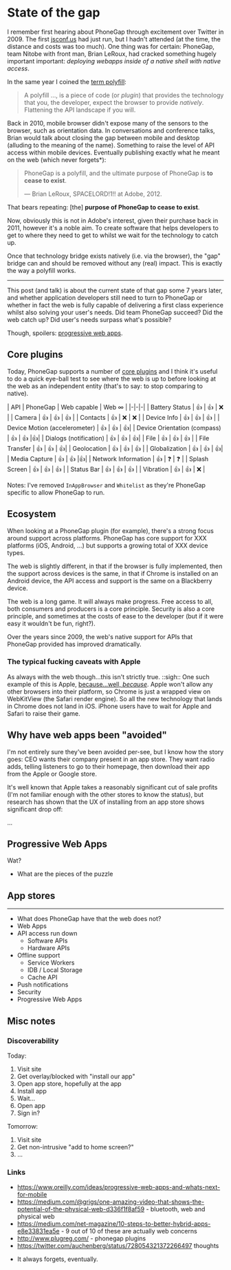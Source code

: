 # State of the gap

I remember first hearing about PhoneGap through excitement over Twitter in 2009. The first [jsconf.us](https://jsconf.us) had just run, but I hadn't attended (at the time, the distance and costs was too much). One thing was for certain: PhoneGap, team Nitobe with front man, Brian LeRoux, had cracked something hugely important important: *deploying webapps inside of a native shell with native access*.

<!--more-->

In the same year I coined the [term polyfill](/what-is-a-polyfill):

> A polyfill …, is a piece of code (or *plugin*) that provides the technology that you, the developer, expect the browser to provide *natively*. Flattening the API landscape if you will.

Back in 2010, mobile browser didn't expose many of the sensors to the browser, such as orientation data. In conversations and conference talks, Brian would talk about closing the gap between mobile and desktop (alluding to the meaning of the name). Something to raise the level of API access within mobile devices. Eventually publishing exactly what he meant on the web (which never forgets*):

> PhoneGap is a polyfill, and the ultimate purpose of PhoneGap is **to cease to exist**.
>
> — Brian LeRoux, SPACELORD!1!! at Adobe, 2012.

That bears repeating: [the] **purpose of PhoneGap to cease to exist**.

Now, obviously this is not in Adobe's interest, given their purchase back in 2011, however it's a noble aim. To create software that helps developers to get to where they need to get to whilst we wait for the technology to catch up.

Once that technology bridge exists natively (i.e. via the browser), the "gap" bridge can and should be removed without any (real) impact. This is exactly the way a polyfill works.

---

This post (and talk) is about the current state of that gap some 7 years later, and whether application developers still need to turn to PhoneGap or whether in fact the web is fully capable of delivering a first class experience whilst also solving your user's needs. Did team PhoneGap succeed? Did the web catch up? Did user's needs surpass what's possible?

Though, spoilers: [progressive web apps](https://developers.google.com/web/progressive-web-apps).

## Core plugins

Today, PhoneGap supports a number of [core plugins](http://docs.phonegap.com/plugin-apis/) and I think it's useful to do a quick eye-ball test to see where the web is up to before looking at the web as an independent entity (that's to say: to stop comparing to native).

| API | PhoneGap | Web capable | Web ∞ |
|-|-|-|
| Battery Status | 👍 | 👍 | ❌ |
| Camera | 👍 | 👍 | 👍 |
| Contacts | 👍 | ❌ | ❌ |
| Device Info | 👍 | 👍 | 👍 |
| Device Motion (accelerometer) | 👍 | 👍 | 👍|
| Device Orientation (compass) | 👍 | 👍 |👍|
| Dialogs (notification) | 👍 | 👍 | 👍|
| File | 👍 | 👍 | 👍 |
| File Transfer | 👍 | 👍 | 👍|
| Geolocation | 👍 | 👍 | 👍 |
| Globalization | 👍 | 👍 | 👍|
| Media Capture | 👍 | 👍 |👍|
| Network Information | 👍 | ❓ | ❓ |
| Splash Screen | 👍 | 👍 | 👍 |
| Status Bar | 👍 | 👍 | 👍 |
| Vibration | 👍 | 👍 | ❌ |

Notes: I've removed `InAppBrowser` and `Whitelist` as they're PhoneGap specific to allow PhoneGap to run.

## Ecosystem

When looking at a PhoneGap plugin (for example), there's a strong focus around support across platforms. PhoneGap has core support for XXX platforms (iOS, Android, …) but supports a growing total of XXX device types.

The web is slightly different, in that if the browser is fully implemented, then the support across devices is the same, in that if Chrome is installed on an Android device, the API access and support is the same on a Blackberry device.

The web is a long game. It will always make progress. Free access to all, both consumers and producers is a core principle. Security is also a core principle, and sometimes at the costs of ease to the developer (but if it were easy it wouldn't be fun, right?).

Over the years since 2009, the web's native support for APIs that PhoneGap provided has improved dramatically.

### The typical fucking caveats with Apple

As always with the web though…this isn't strictly true. ::sigh:: One such example of this is Apple, [because…well, *because*](https://adactio.com/journal/5787). Apple won't allow any other browsers into their platform, so Chrome is just a wrapped view on WebKitView (the Safari render engine). So all the new technology that lands in Chrome does not land in iOS. iPhone users have to wait for Apple and Safari to raise their game.

## Why have web apps been "avoided"

I'm not entirely sure they've been avoided per-see, but I know how the story goes: CEO wants their company present in an app store. They want radio adds, telling listeners to go to their homepage, then download their app from the Apple or Google store.

It's well known that Apple takes a reasonably significant cut of sale profits (I'm not familiar enough with the other stores to know the status), but research has shown that the UX of installing from an app store shows significant drop off:

...

## Progressive Web Apps

Wat?

- What are the pieces of the puzzle

## App stores

---

- What does PhoneGap have that the web does not?
- Web Apps
- API access run down
  - Software APIs
  - Hardware APIs
- Offline support
  - Service Workers
  - IDB / Local Storage
  - Cache API
- Push notifications
- Security
- Progressive Web Apps

## Misc notes

### Discoverability

Today:

1. Visit site
2. Get overlay/blocked with "install our app"
3. Open app store, hopefully at the app
4. Install app
5. Wait...
6. Open app
7. Sign in?

Tomorrow:

1. Visit site
2. Get non-intrusive "add to home screen?"
3. ...


### Links

- https://www.oreilly.com/ideas/progressive-web-apps-and-whats-next-for-mobile
- https://medium.com/@grigs/one-amazing-video-that-shows-the-potential-of-the-physical-web-d336f1f8af59 - bluetooth, web and physical web
- https://medium.com/net-magazine/10-steps-to-better-hybrid-apps-e8e33831ea5e - 9 out of 10 of these are actually web concerns
- http://www.plugreg.com/ - phonegap plugins
- https://twitter.com/auchenberg/status/728054321372266497 thoughts


* It always forgets, eventually.
